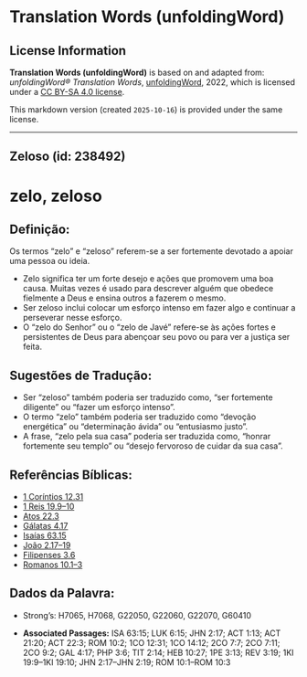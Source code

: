 # Translation Words (unfoldingWord)

## License Information

**Translation Words (unfoldingWord)** is based on and adapted from: _unfoldingWord® Translation Words_, [unfoldingWord](https://unfoldingword.org/utw), 2022, which is licensed under a [CC BY-SA 4.0 license](https://creativecommons.org/licenses/by-sa/4.0/legalcode.en).

This markdown version (created `2025-10-16`) is provided under the same license.



--------------------------------

## Zeloso (id: 238492)

zelo, zeloso
============

Definição:
----------

Os termos “zelo” e “zeloso” referem\-se a ser fortemente devotado a apoiar uma pessoa ou ideia.

* Zelo significa ter um forte desejo e ações que promovem uma boa causa. Muitas vezes é usado para descrever alguém que obedece fielmente a Deus e ensina outros a fazerem o mesmo.
* Ser zeloso inclui colocar um esforço intenso em fazer algo e continuar a perseverar nesse esforço.
* O “zelo do Senhor” ou o “zelo de Javé” refere\-se às ações fortes e persistentes de Deus para abençoar seu povo ou para ver a justiça ser feita.

Sugestões de Tradução:
----------------------

* Ser “zeloso” também poderia ser traduzido como, “ser fortemente diligente” ou “fazer um esforço intenso”.
* O termo “zelo” também poderia ser traduzido como “devoção energética” ou “determinação ávida” ou “entusiasmo justo”.
* A frase, “zelo pela sua casa” poderia ser traduzida como, “honrar fortemente seu templo” ou “desejo fervoroso de cuidar da sua casa”.

Referências Bíblicas:
---------------------

* [1 Coríntios 12\.31](https://ref.ly/1Cor12:31)
* [1 Reis 19\.9–10](https://ref.ly/1Kgs19:9-1Kgs19:10)
* [Atos 22\.3](https://ref.ly/Acts22:3)
* [Gálatas 4\.17](https://ref.ly/Gal4:17)
* [Isaías 63\.15](https://ref.ly/Isa63:15)
* [João 2\.17–19](https://ref.ly/John2:17-John2:19)
* [Filipenses 3\.6](https://ref.ly/Phil3:6)
* [Romanos 10\.1–3](https://ref.ly/Rom10:1-Rom10:3)

Dados da Palavra:
-----------------

* Strong’s: H7065, H7068, G22050, G22060, G22070, G60410

* **Associated Passages:** ISA 63:15; LUK 6:15; JHN 2:17; ACT 1:13; ACT 21:20; ACT 22:3; ROM 10:2; 1CO 12:31; 1CO 14:12; 2CO 7:7; 2CO 7:11; 2CO 9:2; GAL 4:17; PHP 3:6; TIT 2:14; HEB 10:27; 1PE 3:13; REV 3:19; 1KI 19:9–1KI 19:10; JHN 2:17–JHN 2:19; ROM 10:1–ROM 10:3


